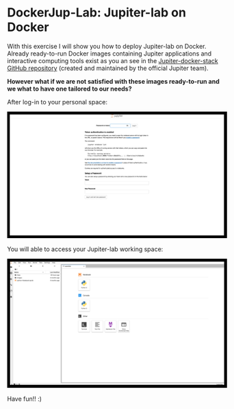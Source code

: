 
# DockerJup-Lab: Jupiter-lab on Docker 

With this exercise I will show you how to deploy Jupiter-lab on Docker. Already ready-to-run Docker images containing Jupiter applications and interactive computing tools exist as you an see in the [Jupiter-docker-stack GitHub repository](https://github.com/jupyter/docker-stacks) (created and maintained by the official Jupiter team).

**However what if we are not satisfied with these images ready-to-run and we what to have one tailored to our needs?**

After log-in to your personal space:

<center>
    <img width="800" alt="pwd" src="DOC/pwd.png" style="border: 5px solid black">
</center>

You will able to access your Jupiter-lab working space:

<center>
    <img width="800" alt="Screenshot" src="DOC/Screenshot.png" style="border: 5px solid black">
</center>

Have fun!! :)